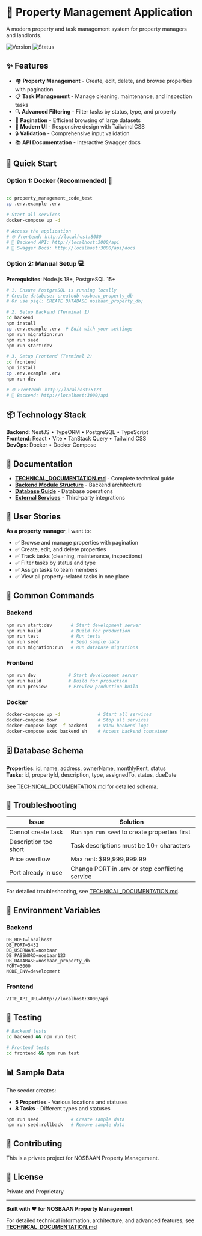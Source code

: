 # 🏢 Property Management Application

A modern property and task management system for property managers and landlords.

![Version](https://img.shields.io/badge/version-1.0.0-blue)
![Status](https://img.shields.io/badge/status-production%20ready-green)

## ✨ Features

- 🏘️ **Property Management** - Create, edit, delete, and browse properties with pagination
- 📋 **Task Management** - Manage cleaning, maintenance, and inspection tasks
- 🔍 **Advanced Filtering** - Filter tasks by status, type, and property
- 📄 **Pagination** - Efficient browsing of large datasets
- 🎨 **Modern UI** - Responsive design with Tailwind CSS
- 🔒 **Validation** - Comprehensive input validation
- 📚 **API Documentation** - Interactive Swagger docs

## 🚀 Quick Start

### Option 1: Docker (Recommended) 🐳

```bash

cd property_management_code_test
cp .env.example .env

# Start all services
docker-compose up -d

# Access the application
# 🌐 Frontend: http://localhost:8080
# 🔌 Backend API: http://localhost:3000/api
# 📖 Swagger Docs: http://localhost:3000/api/docs
```

### Option 2: Manual Setup 💻

**Prerequisites**: Node.js 18+, PostgreSQL 15+

```bash
# 1. Ensure PostgreSQL is running locally
# Create database: createdb nosbaan_property_db
# Or use psql: CREATE DATABASE nosbaan_property_db;

# 2. Setup Backend (Terminal 1)
cd backend
npm install
cp .env.example .env  # Edit with your settings
npm run migration:run
npm run seed
npm run start:dev

# 3. Setup Frontend (Terminal 2)
cd frontend
npm install
cp .env.example .env
npm run dev

# 🌐 Frontend: http://localhost:5173
# 🔌 Backend: http://localhost:3000/api
```

## 📦 Technology Stack

**Backend**: NestJS • TypeORM • PostgreSQL • TypeScript  
**Frontend**: React • Vite • TanStack Query • Tailwind CSS  
**DevOps**: Docker • Docker Compose

## 📖 Documentation

- **[TECHNICAL_DOCUMENTATION.md](./TECHNICAL_DOCUMENTATION.md)** - Complete technical guide
- **[Backend Module Structure](./backend/src/modules/MODULE_STRUCTURE.md)** - Backend architecture
- **[Database Guide](./backend/src/databases/README.md)** - Database operations
- **[External Services](./backend/src/external-services/ARCHITECTURE.md)** - Third-party integrations

## 🎯 User Stories

**As a property manager**, I want to:
- ✅ Browse and manage properties with pagination
- ✅ Create, edit, and delete properties
- ✅ Track tasks (cleaning, maintenance, inspections)
- ✅ Filter tasks by status and type
- ✅ Assign tasks to team members
- ✅ View all property-related tasks in one place

## 🔧 Common Commands

### Backend
```bash
npm run start:dev       # Start development server
npm run build           # Build for production
npm run test            # Run tests
npm run seed            # Seed sample data
npm run migration:run   # Run database migrations
```

### Frontend
```bash
npm run dev            # Start development server
npm run build          # Build for production
npm run preview        # Preview production build
```

### Docker
```bash
docker-compose up -d              # Start all services
docker-compose down               # Stop all services
docker-compose logs -f backend    # View backend logs
docker-compose exec backend sh    # Access backend container
```

## 🗄️ Database Schema

**Properties**: id, name, address, ownerName, monthlyRent, status  
**Tasks**: id, propertyId, description, type, assignedTo, status, dueDate

See [TECHNICAL_DOCUMENTATION.md](./TECHNICAL_DOCUMENTATION.md) for detailed schema.

## 🐛 Troubleshooting

| Issue | Solution |
|-------|----------|
| Cannot create task | Run `npm run seed` to create properties first |
| Description too short | Task descriptions must be 10+ characters |
| Price overflow | Max rent: $99,999,999.99 |
| Port already in use | Change PORT in .env or stop conflicting service |

For detailed troubleshooting, see [TECHNICAL_DOCUMENTATION.md](./TECHNICAL_DOCUMENTATION.md).

## 📝 Environment Variables

### Backend
```env
DB_HOST=localhost
DB_PORT=5432
DB_USERNAME=nosbaan
DB_PASSWORD=nosbaan123
DB_DATABASE=nosbaan_property_db
PORT=3000
NODE_ENV=development
```

### Frontend
```env
VITE_API_URL=http://localhost:3000/api
```

## 🧪 Testing

```bash
# Backend tests
cd backend && npm run test

# Frontend tests
cd frontend && npm run test
```

## 📊 Sample Data

The seeder creates:
- **5 Properties** - Various locations and statuses
- **8 Tasks** - Different types and statuses

```bash
npm run seed            # Create sample data
npm run seed:rollback   # Remove sample data
```

## 🤝 Contributing

This is a private project for NOSBAAN Property Management.

## 📄 License

Private and Proprietary

---

**Built with ❤️ for NOSBAAN Property Management**

For detailed technical information, architecture, and advanced features, see **[TECHNICAL_DOCUMENTATION.md](./TECHNICAL_DOCUMENTATION.md)**
